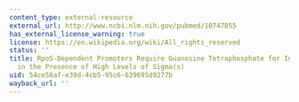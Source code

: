 ```yaml
---
content_type: external-resource
external_url: http://www.ncbi.nlm.nih.gov/pubmed/10747855
has_external_license_warning: true
license: https://en.wikipedia.org/wiki/All_rights_reserved
status: ''
title: RpoS-Dependent Promoters Require Guanosine Tetraphosphate for Induction Even
  in the Presence of High Levels of Sigma(s)
uid: 54ce58af-e39d-4cb5-95c6-639695d9277b
wayback_url: ''
---
```

